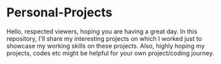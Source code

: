 # Personal-Projects
Hello, respected viewers, hoping you are having a great day. In this repository, I'll share my interesting projects on which I worked just to showcase my working skills on these projects.  Also, highly hoping my projects, codes etc might be helpful for your own project/coding journey.
